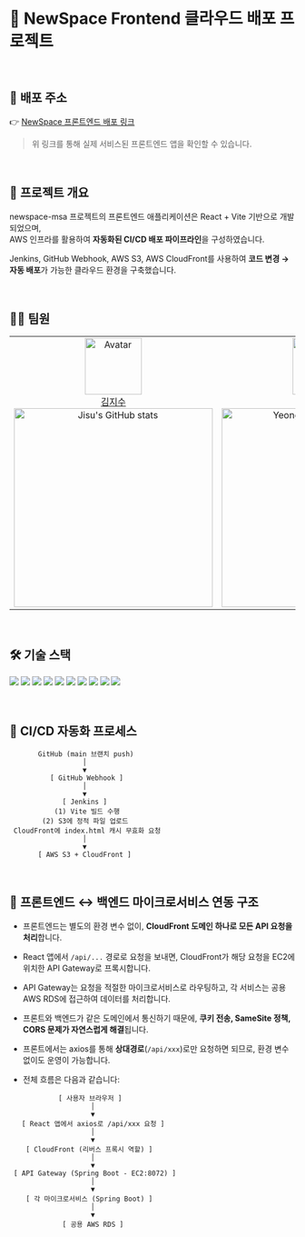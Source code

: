 # 🎯 NewSpace Frontend 클라우드 배포 프로젝트

<br/>

## 🚀 배포 주소

👉 [NewSpace 프론트엔드 배포 링크](http://d1wvssrshiud2m.cloudfront.net)

> 위 링크를 통해 실제 서비스된 프론트엔드 앱을 확인할 수 있습니다.

<br/>

## 📌 프로젝트 개요

newspace-msa 프로젝트의 프론트엔드 애플리케이션은 React + Vite 기반으로 개발되었으며,  
AWS 인프라를 활용하여 **자동화된 CI/CD 배포 파이프라인**을 구성하였습니다.

Jenkins, GitHub Webhook, AWS S3, AWS CloudFront를 사용하여 **코드 변경 → 자동 배포**가 가능한 클라우드 환경을 구축했습니다.

<br/>

## 👩‍💻 팀원

<table>
    <tr>
        <!-- 첫 번째 팀원 -->
        <td align="center" width="50%">
            <img src="https://avatars.githubusercontent.com/js4939" alt="Avatar" width="100px"/><br/>
            <a href="https://github.com/js4939">김지수</a>
            <br/>
            <img src="https://github-readme-stats.vercel.app/api?username=js4939&show_icons=true&theme=transparent" alt="Jisu's GitHub stats" width="350px"/>
        </td>
        <!-- 두 번째 팀원 -->
        <td align="center" width="50%">
            <img src="https://avatars.githubusercontent.com/Y0ungse" alt="Avatar" width="100px"/><br/>
            <a href="https://github.com/Y0ungse">유영서</a>
            <br/>
            <img src="https://github-readme-stats.vercel.app/api?username=Y0ungse&show_icons=true&theme=transparent" alt="Yeongseo's GitHub stats" width="350px"/>
        </td>
    </tr>
</table>
<br/>

## 🛠️ 기술 스택

<img src="https://img.shields.io/badge/HTML5-E34F26?style=for-the-badge&logo=HTML5&logoColor=white"> <img src="https://img.shields.io/badge/CSS3-1572B6?style=for-the-badge&logo=CSS3&logoColor=white"> <img src="https://img.shields.io/badge/JavaScript-F7DF1E?style=for-the-badge&logo=JavaScript&logoColor=black"> <img src="https://img.shields.io/badge/React-61DAFB?style=for-the-badge&logo=React&logoColor=black"> <img src="https://img.shields.io/badge/Vite-646CFF?style=for-the-badge&logo=Vite&logoColor=white"> <img src="https://img.shields.io/badge/Figma-F24E1E?style=for-the-badge&logo=Figma&logoColor=white">
<img src="https://img.shields.io/badge/Jenkins-D24939?style=for-the-badge&logo=Jenkins&logoColor=white"> <img src="https://img.shields.io/badge/GitHub_Webhook-181717?style=for-the-badge&logo=github&logoColor=white"> <img src="https://img.shields.io/badge/AWS_S3-569A31?style=for-the-badge&logo=amazonaws&logoColor=white"> <img src="https://img.shields.io/badge/AWS_CloudFront-232F3E?style=for-the-badge&logo=amazonaws&logoColor=white">

<br/>

## 🧩 CI/CD 자동화 프로세스

```
       GitHub (main 브랜치 push)
                  │
                  ▼
          [ GitHub Webhook ]
                  │
                  ▼
             [ Jenkins ]
           (1) Vite 빌드 수행
        (2) S3에 정적 파일 업로드
 CloudFront에 index.html 캐시 무효화 요청
                  │
                  ▼
       [ AWS S3 + CloudFront ]
```

<br/>

## 📡 프론트엔드 ↔ 백엔드 마이크로서비스 연동 구조

- 프론트엔드는 별도의 환경 변수 없이, **CloudFront 도메인 하나로 모든 API 요청을 처리**합니다.

- React 앱에서 `/api/...` 경로로 요청을 보내면, CloudFront가 해당 요청을 EC2에 위치한 API Gateway로 프록시합니다.

- API Gateway는 요청을 적절한 마이크로서비스로 라우팅하고, 각 서비스는 공용 AWS RDS에 접근하여 데이터를 처리합니다.

- 프론트와 백엔드가 같은 도메인에서 통신하기 때문에, **쿠키 전송, SameSite 정책, CORS 문제가 자연스럽게 해결**됩니다.

- 프론트에서는 axios를 통해 **상대경로**(`/api/xxx`)로만 요청하면 되므로, 환경 변수 없이도 운영이 가능합니다.

- 전체 흐름은 다음과 같습니다:

```
            [ 사용자 브라우저 ]
                    │
                    ▼
   [ React 앱에서 axios로 /api/xxx 요청 ]
                    │
                    ▼
    [ CloudFront (리버스 프록시 역할) ]
                    │
                    ▼
 [ API Gateway (Spring Boot - EC2:8072) ]
                    │
                    ▼
    [ 각 마이크로서비스 (Spring Boot) ]
                    │
                    ▼
             [ 공용 AWS RDS ]
```

<br/>
